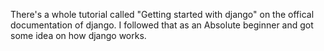 There's a whole tutorial called "Getting started with django" on the offical documentation of django.
I followed that as an Absolute beginner and got some idea on how django works.
